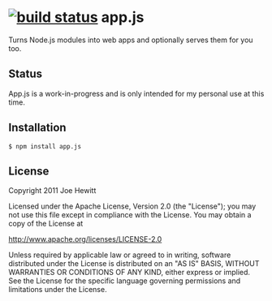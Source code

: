 [![build status](https://secure.travis-ci.org/joehewitt/app.js.png)](http://travis-ci.org/joehewitt/app.js)
app.js
========

Turns Node.js modules into web apps and optionally serves them for you too.

Status
------

App.js is a work-in-progress and is only intended for my personal use at this time.

Installation
------------

    $ npm install app.js

License 
-------

Copyright 2011 Joe Hewitt

Licensed under the Apache License, Version 2.0 (the "License");
you may not use this file except in compliance with the License.
You may obtain a copy of the License at
 
   http://www.apache.org/licenses/LICENSE-2.0

Unless required by applicable law or agreed to in writing, software
distributed under the License is distributed on an "AS IS" BASIS,
WITHOUT WARRANTIES OR CONDITIONS OF ANY KIND, either express or implied.
See the License for the specific language governing permissions and
limitations under the License.
